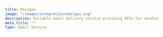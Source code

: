 ```yaml
---
title: Mailgun
image: "/images/integration/mailgun.svg"
description: Reliable email delivery service providing APIs for sending, receiving, and tracking emails at scale.
meta_title: ""
type: Email Service
---
```

